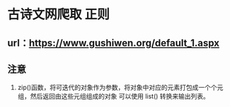 # 古诗文网爬取 正则

## url：https://www.gushiwen.org/default_1.aspx

## 注意
1. zip()函数，将可迭代的对象作为参数，将对象中对应的元素打包成一个个元组，然后返回由这些元组组成的对象
可以使用 list() 转换来输出列表。
